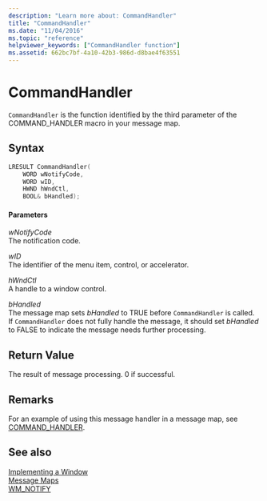 ```yaml
---
description: "Learn more about: CommandHandler"
title: "CommandHandler"
ms.date: "11/04/2016"
ms.topic: "reference"
helpviewer_keywords: ["CommandHandler function"]
ms.assetid: 662bc7bf-4a10-42b3-986d-d8bae4f63551
---
```

# CommandHandler

`CommandHandler` is the function identified by the third parameter of the COMMAND_HANDLER macro in your message map.

## Syntax

```cpp
LRESULT CommandHandler(
    WORD wNotifyCode,
    WORD wID,
    HWND hWndCtl,
    BOOL& bHandled);
```

#### Parameters

*wNotifyCode*<br/>
The notification code.

*wID*<br/>
The identifier of the menu item, control, or accelerator.

*hWndCtl*<br/>
A handle to a window control.

*bHandled*<br/>
The message map sets *bHandled* to TRUE before `CommandHandler` is called. If `CommandHandler` does not fully handle the message, it should set *bHandled* to FALSE to indicate the message needs further processing.

## Return Value

The result of message processing. 0 if successful.

## Remarks

For an example of using this message handler in a message map, see [COMMAND_HANDLER](reference/message-map-macros-atl.md#command_handler).

## See also

[Implementing a Window](../atl/implementing-a-window.md)<br/>
[Message Maps](../atl/message-maps-atl.md)<br/>
[WM_NOTIFY](/windows/win32/controls/wm-notify)
